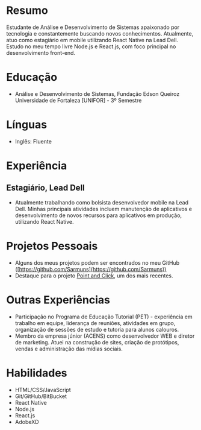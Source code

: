# Resumo
Estudante de Análise e Desenvolvimento de Sistemas apaixonado por tecnologia e constantemente buscando novos conhecimentos. Atualmente, atuo como estagiário em mobile utilizando React Native na Lead Dell. Estudo no meu tempo livre Node.js e React.js, com foco principal no desenvolvimento front-end.

# Educação
- Análise e Desenvolvimento de Sistemas, Fundação Edson Queiroz Universidade de Fortaleza [UNIFOR] - 3º Semestre

# Línguas
- Inglês: Fluente

# Experiência
## Estagiário, Lead Dell
- Atualmente trabalhando como bolsista desenvolvedor mobile na Lead Dell. Minhas principais atividades incluem manutenção de aplicativos e desenvolvimento de novos recursos para aplicativos em produção, utilizando React Native.

# Projetos Pessoais
- Alguns dos meus projetos podem ser encontrados no meu GitHub ([https://github.com/Sarmuns](https://github.com/Sarmuns))
- Destaque para o projeto [Point and Click](https://github.com/Sarmuns/pointAndClick), um dos mais recentes.

# Outras Experiências
- Participação no Programa de Educação Tutorial (PET) - experiência em trabalho em equipe, liderança de reuniões, atividades em grupo, organização de sessões de estudo e tutoria para alunos calouros.
- Membro da empresa júnior (ACENS) como desenvolvedor WEB e diretor de marketing. Atuei na construção de sites, criação de protótipos, vendas e administração das mídias sociais.

# Habilidades
- HTML/CSS/JavaScript
- Git/GitHub/BitBucket
- React Native
- Node.js
- React.js
- AdobeXD
